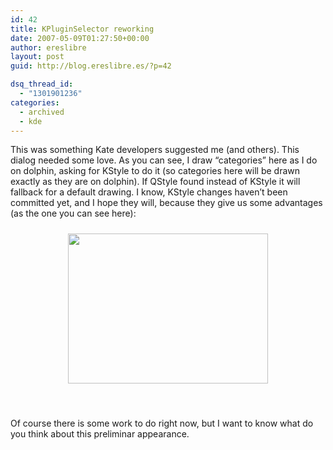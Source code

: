 ```yaml
---
id: 42
title: KPluginSelector reworking
date: 2007-05-09T01:27:50+00:00
author: ereslibre
layout: post
guid: http://blog.ereslibre.es/?p=42

dsq_thread_id:
  - "1301901236"
categories:
  - archived
  - kde
---
```

This was something Kate developers suggested me (and others). This dialog needed some love. As you can see, I draw &#8220;categories&#8221; here as I do on dolphin, asking for KStyle to do it (so categories here will be drawn exactly as they are on dolphin). If QStyle found instead of KStyle it will fallback for a default drawing. I know, KStyle changes haven&#8217;t been committed yet, and I hope they will, because they give us some advantages (as the one you can see here):

<p style="text-align: center">
  <a href="http://media.ereslibre.es/2007/05/kpluginselector3.png" target="_blank"><img src="http://media.ereslibre.es/2007/05/kpluginselector3.png" border="0" height="240" hspace="10" vspace="10" width="320" /></a>
</p>

<p style="text-align: center" align="left">
  &nbsp;
</p>

Of course there is some work to do right now, but I want to know what do you think about this preliminar appearance.
